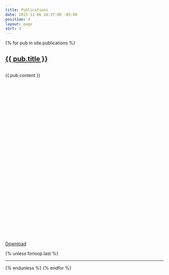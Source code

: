 ```yaml
---
title: Publications
date: 2015-11-06 18:37:00 -05:00
position: 4
layout: page
sort: 3
---
```


{% for pub in site.publications %}
  <div class="publication">
    <h2><a href="{{ pub.url }}">{{ pub.title }}</a></h2>
    <img src="{{ pub.image }}" alt="">
    <p class="publication-summary">{{ pub.content }}</p>
    <p class="publication-link"><a href="{{ pub.file }}" class="read-more"><svg class="more--icon" viewBox="0 0 200 200" preserveAspectRatio="xMinYMax meet"><use xlink:href="#more"></use></svg>Download</a></p>
  </div>
  {% unless forloop.last %}
<hr>
  {% endunless %}
{% endfor %}
